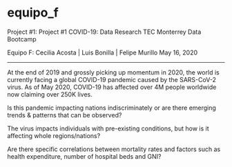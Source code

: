 # equipo_f
Project #1: Project #1 COVID-19: Data Research
TEC Monterrey Data Bootcamp

Equipo F: 
Cecilia Acosta | Luis Bonilla | Felipe Murillo
May 16, 2020

------------------------------------------------------

At the end of 2019 and grossly picking up momentum in 2020, the world is currently facing a global COVID-19 pandemic caused by the SARS-CoV-2 virus. As of May 2020, COVID-19 has affected over 4M people worldwide now claiming over 250K lives.

  Is this pandemic impacting nations indiscriminately or are there emerging trends & patterns that can be observed?

  The virus impacts individuals with pre-existing conditions, but how is it affecting whole regions/nations?

  Are there specific correlations between mortality rates and factors such as health expenditure, number of hospital beds and   GNI?

